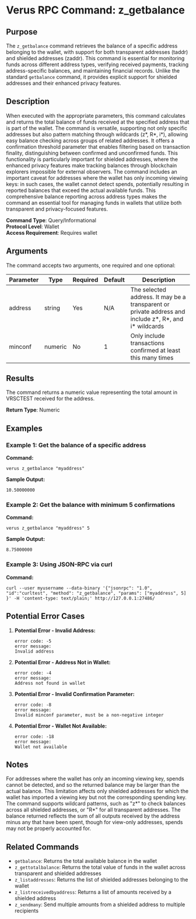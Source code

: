 # Verus RPC Command: z_getbalance

## Purpose
The `z_getbalance` command retrieves the balance of a specific address belonging to the wallet, with support for both transparent addresses (taddr) and shielded addresses (zaddr). This command is essential for monitoring funds across different address types, verifying received payments, tracking address-specific balances, and maintaining financial records. Unlike the standard `getbalance` command, it provides explicit support for shielded addresses and their enhanced privacy features.

## Description
When executed with the appropriate parameters, this command calculates and returns the total balance of funds received at the specified address that is part of the wallet. The command is versatile, supporting not only specific addresses but also pattern matching through wildcards (z*, R*, i*), allowing easy balance checking across groups of related addresses. It offers a confirmation threshold parameter that enables filtering based on transaction finality, distinguishing between confirmed and unconfirmed funds. This functionality is particularly important for shielded addresses, where the enhanced privacy features make tracking balances through blockchain explorers impossible for external observers. The command includes an important caveat for addresses where the wallet has only incoming viewing keys: in such cases, the wallet cannot detect spends, potentially resulting in reported balances that exceed the actual available funds. This comprehensive balance reporting across address types makes the command an essential tool for managing funds in wallets that utilize both transparent and privacy-focused features.

**Command Type**: Query/Informational  
**Protocol Level**: Wallet  
**Access Requirement**: Requires wallet

## Arguments
The command accepts two arguments, one required and one optional:

| Parameter | Type | Required | Default | Description |
|-----------|------|----------|---------|-------------|
| address | string | Yes | N/A | The selected address. It may be a transparent or private address and include z*, R*, and i* wildcards |
| minconf | numeric | No | 1 | Only include transactions confirmed at least this many times |

## Results
The command returns a numeric value representing the total amount in VRSCTEST received for the address.

**Return Type**: Numeric

## Examples

### Example 1: Get the balance of a specific address

**Command:**
```
verus z_getbalance "myaddress"
```

**Sample Output:**
```
10.50000000
```

### Example 2: Get the balance with minimum 5 confirmations

**Command:**
```
verus z_getbalance "myaddress" 5
```

**Sample Output:**
```
8.75000000
```

### Example 3: Using JSON-RPC via curl

**Command:**
```
curl --user myusername --data-binary '{"jsonrpc": "1.0", "id":"curltest", "method": "z_getbalance", "params": ["myaddress", 5] }' -H 'content-type: text/plain;' http://127.0.0.1:27486/
```

## Potential Error Cases

1. **Potential Error - Invalid Address:**
   ```
   error code: -5
   error message:
   Invalid address
   ```

2. **Potential Error - Address Not in Wallet:**
   ```
   error code: -4
   error message:
   Address not found in wallet
   ```

3. **Potential Error - Invalid Confirmation Parameter:**
   ```
   error code: -8
   error message:
   Invalid minconf parameter, must be a non-negative integer
   ```

4. **Potential Error - Wallet Not Available:**
   ```
   error code: -18
   error message:
   Wallet not available
   ```

## Notes
For addresses where the wallet has only an incoming viewing key, spends cannot be detected, and so the returned balance may be larger than the actual balance. This limitation affects only shielded addresses for which the wallet has imported a viewing key but not the corresponding spending key. The command supports wildcard patterns, such as "z*" to check balances across all shielded addresses, or "R*" for all transparent addresses. The balance returned reflects the sum of all outputs received by the address minus any that have been spent, though for view-only addresses, spends may not be properly accounted for.

## Related Commands
- `getbalance`: Returns the total available balance in the wallet
- `z_gettotalbalance`: Returns the total value of funds in the wallet across transparent and shielded addresses
- `z_listaddresses`: Returns the list of shielded addresses belonging to the wallet
- `z_listreceivedbyaddress`: Returns a list of amounts received by a shielded address
- `z_sendmany`: Send multiple amounts from a shielded address to multiple recipients